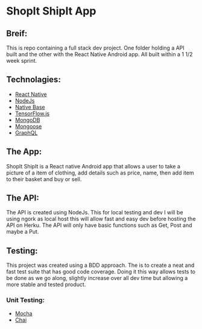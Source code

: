 # ShopIt ShipIt App

## Breif:
This is repo containing a full stack dev project. One folder holding a API built and the other with the React Native Android app. All built within a 1 1/2 week sprint.

## Technolagies:
- [React Native](https://facebook.github.io/react-native/)
- [NodeJs](https://nodejs.org/)
- [Native Base](https://nativebase.io/)
- [TensorFlow.js](https://www.tensorflow.org/js)
- [MongoDB](https://www.mongodb.com/)
- [Mongoose](https://mongoosejs.com/)
- [GraphQL](https://graphql.org/)

## The App:
ShopIt ShipIt is a React native Android app that allows a user to take a picture of a item of clothing, add details such as price, name, then add item to their basket and buy or sell. 

## The API:
The API is created using NodeJs. This for local testing and dev I will be using ngork as local host this will allow fast and easy dev before hosting the API on Herku. The API will only have basic functions such as Get, Post and maybe a Put.

## Testing:
This project was created using a BDD approach. The is to create a neat and fast test suite that has good code coverage. Doing it this way allows tests to be done as we go along, slightly increase over all dev time but allowing a more stable and tested product. 

### Unit Testing:
- [Mocha](https://mochajs.org)
- [Chai](https://www.chaijs.com)

